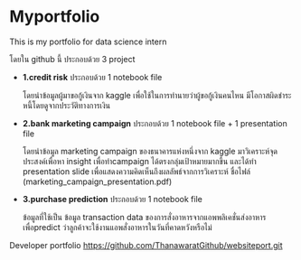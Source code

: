 # Myportfolio
This is my portfolio for data science intern

โดยใน github นี้ ประกอบด้วย 3 project 
* **1.credit risk** ประกอบด้วย 1 notebook file

    โดยนำข้อมูลผู้มาขอกู้เงินจาก kaggle เพื่อใช้ในการทำนายว่าผู้ขอกู้เงินคนไหน มีโอกาสผิดชำระหนี้โดยดูจากประวัติทางการเงิน
* **2.bank marketing campaign** ประกอบด้วย 1 notebook file + 1 presentation file
    
    โดยนำข้อมูล marketing campaign ของธนาคารแห่งหนึ่งจาก kaggle มาวิเคราะห์จุดประสงค์เพื่อหา insight เพื่อทำcampaign ได้ตรงกลุ่มเป้าหมายมากขึ้น และได้ทำ presentation slide เพื่อแสดงความคิดเห็นถึงผลลัพธ์จากการวิเคราะห์ ชื่อไฟล์ (marketing_campaign_presentation.pdf)
* **3.purchase prediction** ประกอบด้วย 1 notebook file

    ข้อมูลที่ใช้เป็น ข้อมูล transaction data ของการสั่งอาหารจากแอพพลิเคชั่นส่งอาหาร เพื่อpredict ว่าลูกค้าจะใช้งานแอพสั่งอาหารในวันที่คาดหวังหรือไม่

Developer portfolio
https://github.com/ThanawaratGithub/websiteport.git
